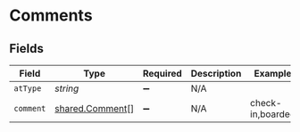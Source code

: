 # Comments


## Fields

| Field                                              | Type                                               | Required                                           | Description                                        | Example                                            |
| -------------------------------------------------- | -------------------------------------------------- | -------------------------------------------------- | -------------------------------------------------- | -------------------------------------------------- |
| `atType`                                           | *string*                                           | :heavy_minus_sign:                                 | N/A                                                |                                                    |
| `comment`                                          | [shared.Comment](../../models/shared/comment.md)[] | :heavy_minus_sign:                                 | N/A                                                | check-in,boarded                                   |